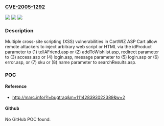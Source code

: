 ### [CVE-2005-1292](https://cve.mitre.org/cgi-bin/cvename.cgi?name=CVE-2005-1292)
![](https://img.shields.io/static/v1?label=Product&message=n%2Fa&color=blue)
![](https://img.shields.io/static/v1?label=Version&message=n%2Fa&color=blue)
![](https://img.shields.io/static/v1?label=Vulnerability&message=n%2Fa&color=brighgreen)

### Description

Multiple cross-site scripting (XSS) vulnerabilities in CartWIZ ASP Cart allow remote attackers to inject arbitrary web script or HTML via the idProduct parameter to (1) tellAFriend.asp or (2) addToWishlist.asp, redirect parameter to (3) access.asp or (4) login.asp, message parameter to (5) login.asp or (6) error.asp, or (7) sku or (8) name parameter to searchResults.asp.

### POC

#### Reference
- http://marc.info/?l=bugtraq&m=111428393022389&w=2

#### Github
No GitHub POC found.

